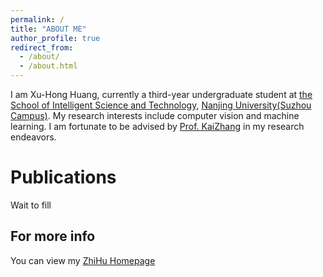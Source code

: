 ```yaml
---
permalink: /
title: "ABOUT ME"
author_profile: true
redirect_from: 
  - /about/
  - /about.html
---
```


I am Xu-Hong Huang, currently a third-year undergraduate student at [the School of Intelligent Science and Technology](https://is.nju.edu.cn/is_en/main.htm), [Nanjing University(Suzhou Campus)](https://www.nju.edu.cn/). My research interests include computer vision and machine learning. I am fortunate to be advised by [Prof. KaiZhang](https://cszn.github.io/) in my research endeavors.

Publications
======
Wait to fill

For more info
------
You can view my [ZhiHu Homepage](https://www.zhihu.com/people/modric-88-26)
